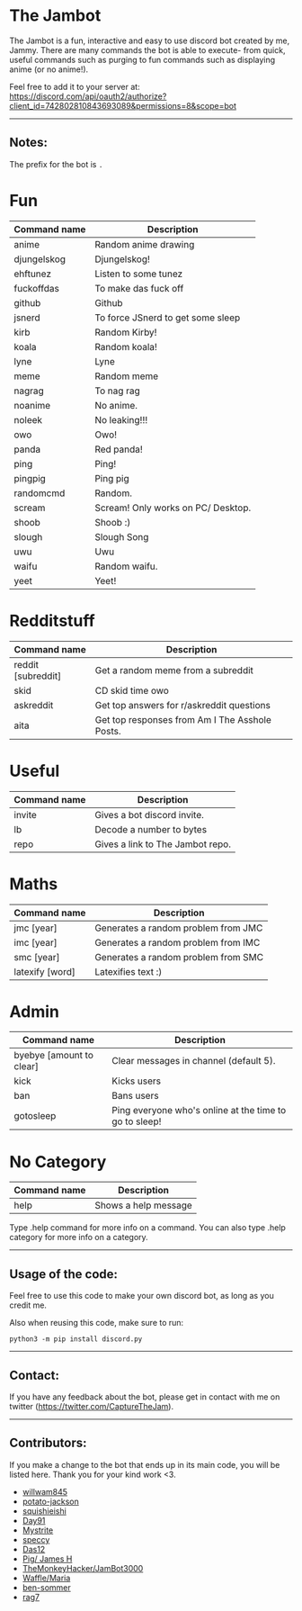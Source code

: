 # The Jambot
The Jambot is a fun, interactive and easy to use discord bot created by me, Jammy. There are many commands the bot is able to execute- from quick, useful commands such as purging to fun commands such as displaying anime (or no anime!).


Feel free to add it to your server at: https://discord.com/api/oauth2/authorize?client_id=742802810843693089&permissions=8&scope=bot


<hr>

## Notes:
The prefix for the bot is `.`

# Fun

| Command name | Description |
| ------------ | ----------- |
| anime | Random anime drawing |
| djungelskog | Djungelskog! |
| ehftunez | Listen to some tunez | 
| fuckoffdas | To make das fuck off | 
| github | Github |
| jsnerd | To force JSnerd to get some sleep |
| kirb | Random Kirby! | 
| koala | Random koala! | 
| lyne | Lyne |
| meme | Random meme |
| nagrag | To nag rag |
| noanime | No anime. |
| noleek | No leaking!!! |
| owo | Owo! | 
| panda | Red panda! |
| ping | Ping! |
| pingpig | Ping pig |
| randomcmd | Random. |
| scream | Scream! Only works on PC/ Desktop. |
| shoob | Shoob :) |
| slough | Slough Song |
| uwu | Uwu |
| waifu | Random waifu. |
| yeet | Yeet! | 

 
# Redditstuff

| Command name | Description |
| ------------ | ----------- |
| reddit [subreddit] | Get a random meme from a subreddit |
| skid | CD skid time owo | 
| askreddit | Get top answers for r/askreddit questions | 
| aita | Get top responses from Am I The Asshole Posts. | 
 
# Useful

| Command name | Description |
| ------------ | ----------- |
| invite | Gives a bot discord invite. |
| lb | Decode a number to bytes |
| repo | Gives a link to The Jambot repo. | 

# Maths

| Command name | Description |
| ------------ | ----------- |
| jmc [year] | Generates a random problem from JMC |
| imc [year] | Generates a random problem from IMC |
| smc [year] | Generates a random problem from SMC |
| latexify [word] | Latexifies text :) |

# Admin
  
| Command name | Description |
| ------------ | ----------- | 
| byebye [amount to clear] | Clear messages in channel (default 5). | 
| kick | Kicks users | 
| ban | Bans users | 
| gotosleep | Ping everyone who's online at the time to go to sleep! | 

# No Category

| Command name | Description |
| ------------ | ----------- |
| help | Shows a help message |

Type .help command for more info on a command.
You can also type .help category for more info on a category.


<hr>

## Usage of the code:

Feel free to use this code to make your own discord bot, as long as you credit me.

Also when reusing this code, make sure to run:

```
python3 -m pip install discord.py
```

<hr>

## Contact:

If you have any feedback about the bot, please get in contact with me on twitter (https://twitter.com/CaptureTheJam).

<hr>

## Contributors:

If you make a change to the bot that ends up in its main code, you will be listed here. Thank you for your kind work <3.

- [willwam845](https://github.com/willwam845)
- [potato-jackson](https://github.com/potato-jackson)
- [squishieishi](https://github.com/squishieishi)
- [Day91](https://github.com/Day91)
- [Mystrite](https://github.com/Mystrite)
- [speccy](https://specatron111.github.io/)
- [Das12](https://github.com/das-12)
- [Pig/ James H](https://github.com/James-261)
- [TheMonkeyHacker/JamBot3000](https://github.com/themonkeyhacker/)
- [Waffle/Maria](https://github.com/maria-waffle)
- [ben-sommer](https://github.com/ben-sommer)
- [rag7](https://github.com/rag7)
